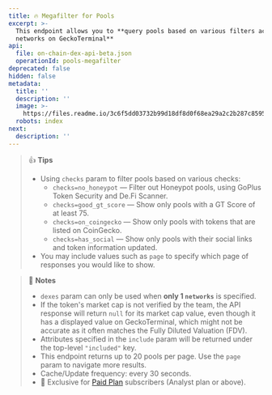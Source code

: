 ```yaml
---
title: 🔥 Megafilter for Pools
excerpt: >-
  This endpoint allows you to **query pools based on various filters across all
  networks on GeckoTerminal**
api:
  file: on-chain-dex-api-beta.json
  operationId: pools-megafilter
deprecated: false
hidden: false
metadata:
  title: ''
  description: ''
  image: >-
    https://files.readme.io/3c6f5dd03732b99d18df8d0f68ea29a2c2b287c8595ef110a2db1a2c24872b39-API_-_megafilter.png
  robots: index
next:
  description: ''
---
```

> 👍 **Tips**
> 
> - Using `checks` param to filter pools based on various checks:
>   - `checks=no_honeypot` — Filter out Honeypot pools, using GoPlus Token Security and De.Fi Scanner.
>   - `checks=good_gt_score` — Show only pools with a GT Score of at least 75.
>   - `checks=on_coingecko` — Show only pools with tokens that are listed on CoinGecko.
>   - `checks=has_social` — Show only pools with their social links and token information updated.
> - You may include values such as `page` to specify which page of responses you would like to show.

> 📘 **Notes**
> 
> - `dexes` param can only be used when **only 1 `networks`** is specified.
> - If the token's market cap is not verified by the team, the API response will return `null` for its market cap value, even though it has a displayed value on GeckoTerminal, which might not be accurate as it often matches the Fully Diluted Valuation (FDV).
> - Attributes specified in the `include` param will be returned under the top-level `"included"` key.
> - This endpoint returns up to 20 pools per page. Use the `page` param to navigate more results.
> - Cache/Update frequency: every 30 seconds.
> - 💼 Exclusive for [Paid Plan](https://www.coingecko.com/en/api/pricing) subscribers (Analyst plan or above).